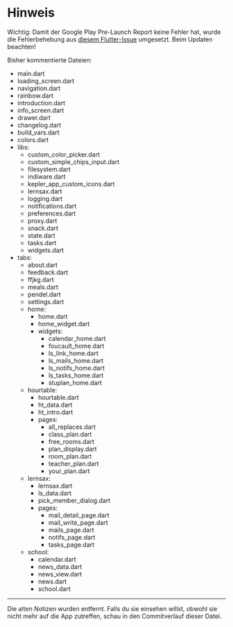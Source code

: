 # Hinweis

Wichtig: Damit der Google Play Pre-Launch Report keine Fehler hat, wurde die Fehlerbehebung aus [diesem Flutter-Issue](https://github.com/flutter/flutter/issues/141949#issuecomment-1944922176) umgesetzt. Beim Updaten beachten!

Bisher kommentierte Dateien:

- main.dart
- loading_screen.dart
- navigation.dart
- rainbow.dart
- introduction.dart
- info_screen.dart
- drawer.dart
- changelog.dart
- build_vars.dart
- colors.dart
- libs:
  - custom_color_picker.dart
  - custom_simple_chips_input.dart
  - filesystem.dart
  - indiware.dart
  - kepler_app_custom_icons.dart
  - lernsax.dart
  - logging.dart
  - notifications.dart
  - preferences.dart
  - proxy.dart
  - snack.dart
  - state.dart
  - tasks.dart
  - widgets.dart
- tabs:
  - about.dart
  - feedback.dart
  - ffjkg.dart
  - meals.dart
  - pendel.dart
  - settings.dart
  - home:
    - home.dart
    - home_widget.dart
    - widgets:
      - calendar_home.dart
      - foucault_home.dart
      - ls_link_home.dart
      - ls_mails_home.dart
      - ls_notifs_home.dart
      - ls_tasks_home.dart
      - stuplan_home.dart
  - hourtable:
    - hourtable.dart
    - ht_data.dart
    - ht_intro.dart
    - pages:
      - all_replaces.dart
      - class_plan.dart
      - free_rooms.dart
      - plan_display.dart
      - room_plan.dart
      - teacher_plan.dart
      - your_plan.dart
  - lernsax:
    - lernsax.dart
    - ls_data.dart
    - pick_member_dialog.dart
    - pages:
      - mail_detail_page.dart
      - mail_write_page.dart
      - mails_page.dart
      - notifs_page.dart
      - tasks_page.dart
  - school:
    - calendar.dart
    - news_data.dart
    - news_view.dart
    - news.dart
    - school.dart

---

Die alten Notizen wurden entfernt. Falls du sie einsehen willst, obwohl sie nicht mehr auf die App zutreffen, schau in den Commitverlauf dieser Datei.
